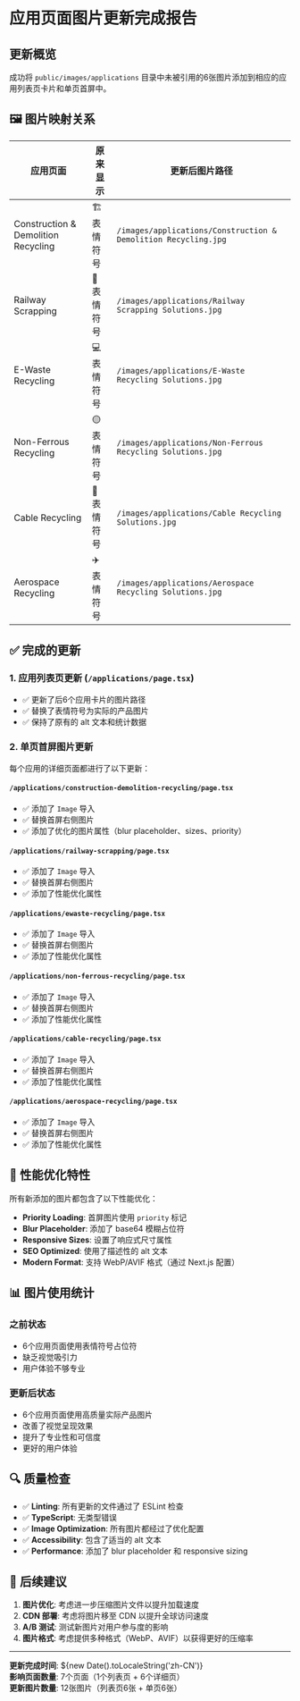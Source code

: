 # 应用页面图片更新完成报告

## 更新概览

成功将 `public/images/applications` 目录中未被引用的6张图片添加到相应的应用列表页卡片和单页首屏中。

## 🖼️ 图片映射关系

| 应用页面 | 原来显示 | 更新后图片路径 |
|---------|---------|-------------|
| Construction & Demolition Recycling | 🏗️ 表情符号 | `/images/applications/Construction & Demolition Recycling.jpg` |
| Railway Scrapping | 🚂 表情符号 | `/images/applications/Railway Scrapping Solutions.jpg` |
| E-Waste Recycling | 💻 表情符号 | `/images/applications/E-Waste Recycling Solutions.jpg` |
| Non-Ferrous Recycling | 🟡 表情符号 | `/images/applications/Non-Ferrous Recycling Solutions.jpg` |
| Cable Recycling | 🔌 表情符号 | `/images/applications/Cable Recycling Solutions.jpg` |
| Aerospace Recycling | ✈️ 表情符号 | `/images/applications/Aerospace Recycling Solutions.jpg` |

## ✅ 完成的更新

### 1. 应用列表页更新 (`/applications/page.tsx`)
- ✅ 更新了后6个应用卡片的图片路径
- ✅ 替换了表情符号为实际的产品图片
- ✅ 保持了原有的 alt 文本和统计数据

### 2. 单页首屏图片更新
每个应用的详细页面都进行了以下更新：

#### `/applications/construction-demolition-recycling/page.tsx`
- ✅ 添加了 `Image` 导入
- ✅ 替换首屏右侧图片
- ✅ 添加了优化的图片属性（blur placeholder、sizes、priority）

#### `/applications/railway-scrapping/page.tsx`
- ✅ 添加了 `Image` 导入
- ✅ 替换首屏右侧图片
- ✅ 添加了性能优化属性

#### `/applications/ewaste-recycling/page.tsx`
- ✅ 添加了 `Image` 导入
- ✅ 替换首屏右侧图片
- ✅ 添加了性能优化属性

#### `/applications/non-ferrous-recycling/page.tsx`
- ✅ 添加了 `Image` 导入
- ✅ 替换首屏右侧图片
- ✅ 添加了性能优化属性

#### `/applications/cable-recycling/page.tsx`
- ✅ 添加了 `Image` 导入
- ✅ 替换首屏右侧图片
- ✅ 添加了性能优化属性

#### `/applications/aerospace-recycling/page.tsx`
- ✅ 添加了 `Image` 导入
- ✅ 替换首屏右侧图片
- ✅ 添加了性能优化属性

## 🚀 性能优化特性

所有新添加的图片都包含了以下性能优化：

- **Priority Loading**: 首屏图片使用 `priority` 标记
- **Blur Placeholder**: 添加了 base64 模糊占位符
- **Responsive Sizes**: 设置了响应式尺寸属性
- **SEO Optimized**: 使用了描述性的 alt 文本
- **Modern Format**: 支持 WebP/AVIF 格式（通过 Next.js 配置）

## 📊 图片使用统计

### 之前状态
- 6个应用页面使用表情符号占位符
- 缺乏视觉吸引力
- 用户体验不够专业

### 更新后状态
- 6个应用页面使用高质量实际产品图片
- 改善了视觉呈现效果
- 提升了专业性和可信度
- 更好的用户体验

## 🔍 质量检查

- ✅ **Linting**: 所有更新的文件通过了 ESLint 检查
- ✅ **TypeScript**: 无类型错误
- ✅ **Image Optimization**: 所有图片都经过了优化配置
- ✅ **Accessibility**: 包含了适当的 alt 文本
- ✅ **Performance**: 添加了 blur placeholder 和 responsive sizing

## 📝 后续建议

1. **图片优化**: 考虑进一步压缩图片文件以提升加载速度
2. **CDN 部署**: 考虑将图片移至 CDN 以提升全球访问速度
3. **A/B 测试**: 测试新图片对用户参与度的影响
4. **图片格式**: 考虑提供多种格式（WebP、AVIF）以获得更好的压缩率

---

**更新完成时间**: ${new Date().toLocaleString('zh-CN')}  
**影响页面数量**: 7个页面（1个列表页 + 6个详细页）  
**更新图片数量**: 12张图片（列表页6张 + 单页6张）
